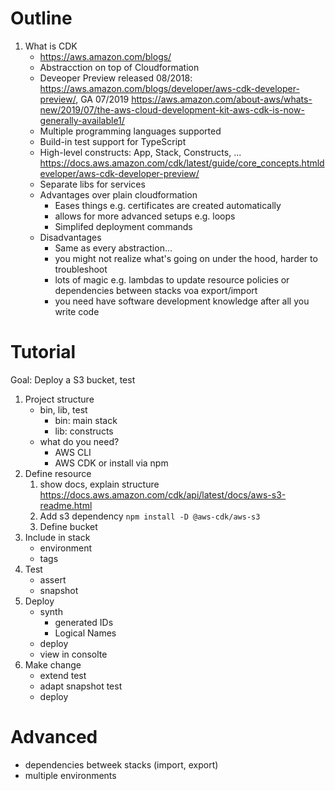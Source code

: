 # Outline

1. What is CDK
    - https://aws.amazon.com/blogs/
    - Abstracction on top of Cloudformation
    - Deveoper Preview released 08/2018: https://aws.amazon.com/blogs/developer/aws-cdk-developer-preview/, GA 07/2019 https://aws.amazon.com/about-aws/whats-new/2019/07/the-aws-cloud-development-kit-aws-cdk-is-now-generally-available1/
    - Multiple programming languages supported
    - Build-in test support for TypeScript
    - High-level constructs: App, Stack, Constructs, ...  https://docs.aws.amazon.com/cdk/latest/guide/core_concepts.htmldeveloper/aws-cdk-developer-preview/
    - Separate libs for services   
    - Advantages over plain cloudformation
        - Eases things e.g. certificates are created automatically
        - allows for more advanced setups e.g. loops
        - Simplifed deployment commands
    - Disadvantages
        - Same as every abstraction...
        - you might not realize what's going on under the hood, harder to troubleshoot
        - lots of magic e.g. lambdas to update resource policies or dependencies between stacks voa export/import
        - you need have software development knowledge after all you write code

        
# Tutorial 

Goal: Deploy a S3 bucket, test

1. Project structure
    - bin, lib, test
        - bin: main stack
        - lib: constructs
    - what do you need?
        - AWS CLI
        - AWS CDK or install via npm
1. Define resource
    1. show docs, explain structure https://docs.aws.amazon.com/cdk/api/latest/docs/aws-s3-readme.html
    1. Add s3 dependency `npm install -D @aws-cdk/aws-s3`
    2. Define bucket
1. Include in stack
    - environment
    - tags        
1. Test
    - assert
    - snapshot
1. Deploy
    - synth 
        - generated IDs
        - Logical Names
    - deploy
    - view in consolte
1. Make change
    - extend test
    - adapt snapshot test
    - deploy



# Advanced
- dependencies betweek stacks (import, export)
- multiple environments
